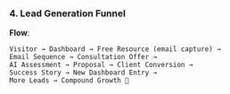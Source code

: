 ### 4. Lead Generation Funnel

**Flow**:
```
Visitor → Dashboard → Free Resource (email capture) →
Email Sequence → Consultation Offer →
AI Assessment → Proposal → Client Conversion →
Success Story → New Dashboard Entry →
More Leads → Compound Growth 🔄
```
